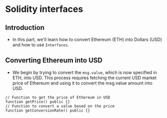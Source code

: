 # Solidity interfaces

## Introduction
- In this part, we'll learn how to convert Ethereum (ETH) into Dollars (USD) and how to use `Interfaces`.

## Converting Ethereum into USD
- We begin by trying to convert the `msg.value`, which is now specified in ETH, into USD. This process requires fetching the current USD market price of Ethereum and using it to convert the msg.value amount into USD.
```
// Function to get the price of Ethereum in USD
function getPrice() public {}
// Function to convert a value based on the price
function getConversionRate() public {}
```

